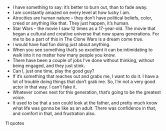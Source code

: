  - I have something to say: it’s better to burn out, than to fade away.
 - I am constantly amazed on every level at how lucky I am.
 - Atrocities are human nature – they don’t have political beliefs, color, creed or anything like that. They just happen, it’s human.
 - Star Wars – the movie I saw 12 times as a 17-year-old. The movie that began a cultural and creative universe that now spans generations. For me to be a part of this in The Clone Wars is a dream come true.
 - I would have had fun doing just about anything.
 - When you see something that’s so excellent it can be intimidating to walk into it no matter how many people you know.
 - There have been a couple of jobs I’ve done without thinking, without being engaged, and they just stink.
 - Can I, just one time, play the good guy?
 - If it’s something that reaches out and grabs me, I want to do it. I have a lot of trouble doing things that don’t grab me. So, I’m not a very good actor in that way. I can’t fake it.
 - Whatever comes next for this generation, that’s going to be the greatest voice.
 - It used to be that a son could look at the father, and pretty much know what life was gonna be like as an adult. There was confidence in that, and comfort in that, and frustration also.

11 quotes